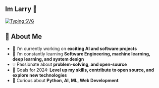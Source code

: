 ## Im Larry 👋
[![Typing SVG](https://readme-typing-svg.demolab.com/?lines=Hi+There+:D;Always+Learning+New+Things)](https://git.io/typing-svg)



## 🚀 About Me
 - 🔭 I’m currently working on **exciting AI and software projects**
 - 🌱 I’m constantly learning **Software Engineering, machine learning, deep learning, and system design**
 - 💡 Passionate about **problem-solving, and open-source**
 - 🎯 Goals for 2024: **Level up my skills, contribute to open source, and explore new technologies**
 - 💬 Curious about **Python, AI, ML, Web Development**
<!--
**Larry-Garcia/Larry-Garcia** is a ✨ _special_ ✨ repository because its `README.md` (this file) appears on your GitHub profile.

Here are some ideas to get you started:

- 🔭 I’m currently working on ...
- 🌱 I’m currently learning ...
- 👯 I’m looking to collaborate on ...
- 🤔 I’m looking for help with ...
- 💬 Ask me about ...
- 📫 How to reach me: ...
- 😄 Pronouns: ...
- ⚡ Fun fact: ...
-->

